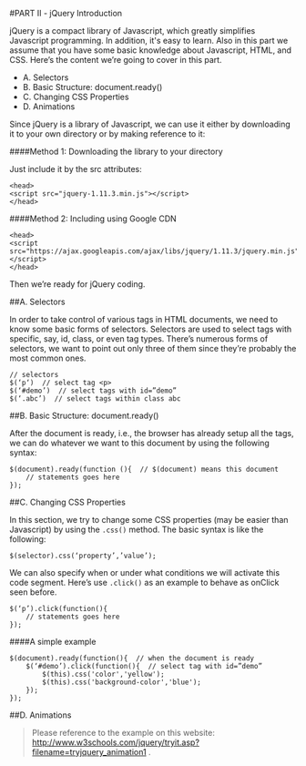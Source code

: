 #PART II - jQuery Introduction

jQuery is a compact library of Javascript, which greatly simplifies Javascript programming. In addition, it's easy to learn. Also in this part we assume that you have some basic knowledge about Javascript, HTML, and CSS. Here’s the content we’re going to cover in this part.

* A. Selectors
* B. Basic Structure: document.ready()
* C. Changing CSS Properties
* D. Animations

Since jQuery is a library of Javascript, we can use it either by downloading it to your own directory or by making reference to it:

####Method 1: Downloading the library to your directory

Just include it by the src attributes:

```
<head>
<script src="jquery-1.11.3.min.js"></script>
</head>
```
####Method 2: Including using Google CDN

```
<head>
<script src="https://ajax.googleapis.com/ajax/libs/jquery/1.11.3/jquery.min.js"></script>
</head>
```

Then we’re ready for jQuery coding.

##A. Selectors

In order to take control of various tags in HTML documents, we need to know some basic forms of selectors. Selectors are used to select tags with specific, say, id, class, or even tag types. There’s numerous forms of selectors, we want to point out only three of them since they’re probably the most common ones.

```
// selectors 
$(‘p‘)  // select tag <p>
$(‘#demo’)  // select tags with id=”demo”
$(‘.abc’)  // select tags within class abc
```

##B. Basic Structure: document.ready()

After the document is ready, i.e., the browser has already setup all the tags, we can do whatever we want to this document by using the following syntax:

```
$(document).ready(function (){  // $(document) means this document
	// statements goes here
});
```

##C. Changing CSS Properties

In this section, we try to change some CSS properties (may be easier than Javascript) by using the `.css()` method. The basic syntax is like the following:

```
$(selector).css(‘property’,’value’);
```

We can also specify when or under what conditions we will activate this code segment. Here’s use `.click()` as an example to behave as onClick seen before.

```
$(‘p’).click(function(){
	// statements goes here
});
```

####A simple example
```
$(document).ready(function(){  // when the document is ready
	$(‘#demo’).click(function(){  // select tag with id=”demo”
		$(this).css('color','yellow');
		$(this).css('background-color','blue');
	});
});
```

##D. Animations

> Please reference to the example on this website: http://www.w3schools.com/jquery/tryit.asp?filename=tryjquery_animation1 . 
